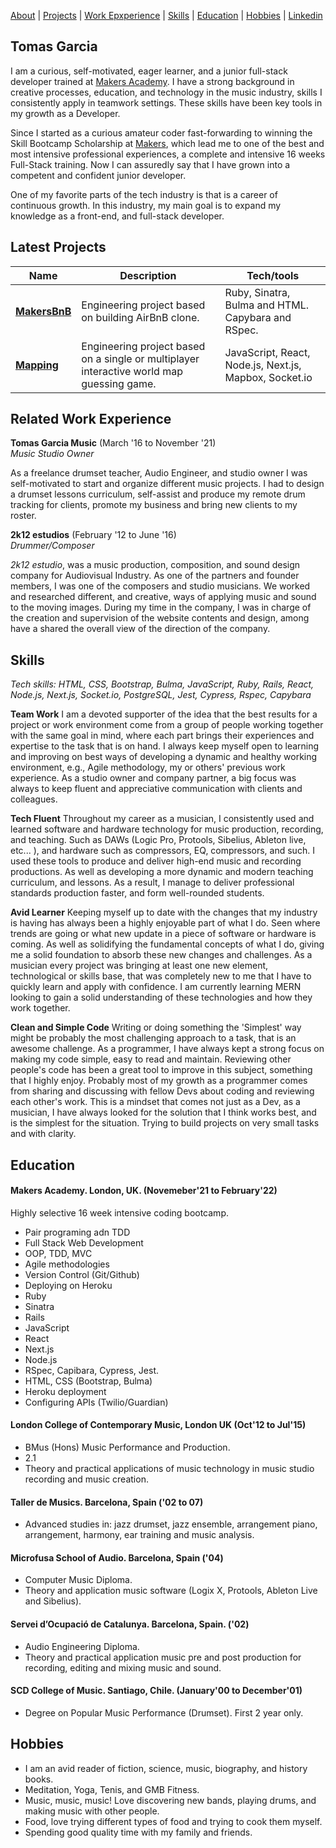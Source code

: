 [About](#tomas-garcia) | [Projects](#latest-projects) | [Work Epxperience](#related-work-experience) | [Skills](#skills) | [Education](#education)
| [Hobbies](#hobbies) | [Linkedin](https://www.linkedin.com/in/tomas-garcia-64b145102/)
## Tomas Garcia
I am a curious, self-motivated, eager learner, and a junior full-stack developer trained at [Makers Academy](https://makers.tech/). I have a strong background in creative processes, education, and technology in the music industry, skills I consistently apply in teamwork settings. These skills have been key tools in my growth as a Developer.

Since I started as a curious amateur coder fast-forwarding to winning the Skill Bootcamp Scholarship at [Makers](https://makers.tech/), which lead me to one of the best and most intensive professional experiences, a complete and intensive 16 weeks Full-Stack training. Now I can assuredly say that I have grown into a competent and confident junior developer.

One of my favorite parts of the tech industry is that is a career of continuous growth. In this industry, my main goal is to expand my knowledge as a front-end, and full-stack developer.


## Latest Projects

| Name                             | Description                                                      | Tech/tools              |
| ---------------------------------|----------------------------------------------------------------- | ----------------------- |
| [**MakersBnB**](https://github.com/TomasGarciaDev/makersbnb)| Engineering project based on building AirBnB clone. | Ruby, Sinatra, Bulma and HTML. Capybara and RSpec.              |
| [**Mapping**](https://github.com/TomasGarciaDev/world-map-game) | Engineering project based on a single or multiplayer interactive world map guessing game. | JavaScript, React, Node.js, Next.js, Mapbox, Socket.io |
  

## Related Work Experience

**Tomas Garcia Music** (March '16 to November '21)  
_Music Studio Owner_

As a freelance drumset teacher, Audio Engineer, and studio owner I was self-motivated to start and organize different music projects. I had to design a drumset lessons curriculum, self-assist and produce my remote drum tracking for clients, promote my business and bring new clients to my roster.

**2k12 estudios** (February '12 to June '16)  
_Drummer/Composer_

 *2k12 estudio*, was a music production, composition, and sound design company for Audiovisual Industry. As one of the partners and founder members, I was one of the composers and studio musicians. We worked and researched different, and creative, ways of applying music and sound to the moving images. During my time in the company, I was in charge of the creation and supervision of the website contents and design, among have a shared the overall view of the direction of the company.


## Skills

_Tech skills: HTML, CSS, Bootstrap, Bulma, JavaScript, Ruby, Rails, React, Node.js, Next.js, Socket.io, PostgreSQL, Jest, Cypress, Rspec, Capybara_

**Team Work**
I am a devoted supporter of the idea that the best results for a project or work environment come from a group of people working together with the same goal in mind, where each part brings their experiences and expertise to the task that is on hand. I always keep myself open to learning and improving on best ways of developing a dynamic and healthy working environment, e.g., Agile methodology, my or others' previous work experience. As a studio owner and company partner, a big focus was always to keep fluent and appreciative communication with clients and colleagues.

**Tech Fluent**
Throughout my career as a musician, I consistently used and learned software and hardware technology for music production, recording, and teaching. Such as DAWs (Logic Pro, Protools, Sibelius, Ableton live, etc... ), and hardware such as compressors, EQ, compressors, and such. I used these tools to produce and deliver high-end music and recording productions. As well as developing a more dynamic and modern teaching curriculum, and lessons. As a result, I manage to deliver professional standards production faster, and form well-rounded students.

**Avid Learner**
Keeping myself up to date with the changes that my industry is having has always been a highly enjoyable part of what I do. Seen where trends are going or what new update in a piece of software or hardware is coming. As well as solidifying the fundamental concepts of what I do, giving me a solid foundation to absorb these new changes and challenges.  As a musician every project was bringing at least one new element, technological or skills base, that was completely new to me that I have to quickly learn and apply with confidence.
I am currently learning MERN looking to gain a solid understanding of these technologies and how they work together.

**Clean and Simple Code**
Writing or doing something the 'Simplest' way might be probably the most challenging approach to a task, that is an awesome challenge.
As a programmer, I have always kept a strong focus on making my code simple, easy to read and maintain. Reviewing other people's code has been a great tool to improve in this subject, something that I highly enjoy. Probably most of my growth as a programmer comes from sharing and discussing with fellow Devs about coding and reviewing each other's work.
This is a mindset that comes not just as a Dev, as a musician, I have always looked for the solution that I think works best, and is the simplest for the situation. Trying to build projects on very small tasks and with clarity. 


## Education

#### Makers Academy. London, UK. (Novemeber'21 to February'22)

Highly selective 16 week intensive coding bootcamp.

- Pair programing adn TDD
- Full Stack Web Development
- OOP, TDD, MVC
- Agile methodologies
- Version Control (Git/Github)
- Deploying on Heroku
- Ruby
- Sinatra
- Rails
- JavaScript
- React
- Next.js
- Node.js
- RSpec, Capibara, Cypress, Jest.
- HTML, CSS (Bootstrap, Bulma)
- Heroku deployment
- Configuring APIs (Twilio/Guardian)

#### London College of Contemporary Music, London UK (Oct'12 to Jul'15)

- BMus (Hons) Music Performance and Production.
- 2.1
- Theory and practical applications of music technology in music studio recording and music creation.

#### Taller de Musics. Barcelona, Spain ('02 to 07)

- Advanced studies in: jazz drumset, jazz ensemble, arrangement piano, arrangement, harmony, ear training and music analysis.

#### Microfusa School of Audio. Barcelona, Spain ('04)

- Computer Music Diploma.
- Theory and application music software (Logix X, Protools, Ableton Live and Sibelius).

#### Servei d’Ocupació de Catalunya. Barcelona, Spain. ('02)

- Audio Engineering Diploma.
- Theory and practical application music pre and post production for recording, editing and mixing music and sound.

#### SCD College of Music. Santiago, Chile. (January'00 to December'01)

- Degree on Popular Music Performance (Drumset). First 2 year only.

## Hobbies

- I am an avid reader of fiction, science, music, biography, and history books.
- Meditation, Yoga, Tenis, and GMB Fitness.
- Music, music, music! Love discovering new bands, playing drums, and making music with other people.
- Food, love trying different types of food and trying to cook them myself.
- Spending good quality time with my family and friends.
